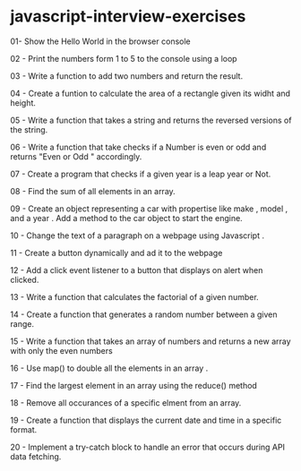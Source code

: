 # javascript-interview-exercises

01-  Show the Hello World in the browser console

02 - Print the numbers form 1 to 5 to the console using a loop

03 - Write a function to add two numbers and return the result.

04 - Create a funtion to calculate the area of a rectangle given its widht and height.

05 - Write a function that takes a string and returns the reversed versions of the string.

06 - Write a function that take checks  if a Number is even or odd and returns "Even or Odd " accordingly.

07 - Create a program that checks if a given year is a leap year or Not.

08 - Find the sum of all elements in an array.

09 - Create an object representing a car with propertise like make , model , and a year . Add a method to the car object to start the engine.

10 - Change the text of a paragraph on a webpage using Javascript .

11 - Create a button dynamically and ad it to the webpage

12 - Add a click event listener to a button that displays on alert when clicked.

13 - Write a function that calculates the factorial of a given number.

14 - Create a function that generates a random number between a given range.

15 - Write a function that takes an array of numbers and returns a new array with only the even numbers

16 - Use map() to double all the elements in an array .

17 - Find the largest element in an array using the reduce() method

18 - Remove all occurances of a specific elment from an array.

19 - Create a function that displays the current date and time in a specific format.

20 - Implement a try-catch block to handle an error that occurs during API data fetching.